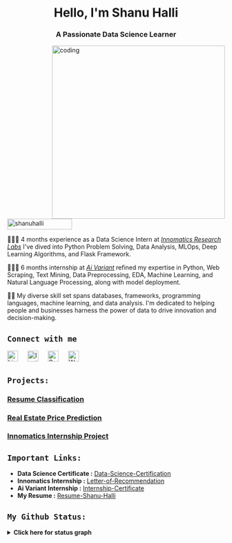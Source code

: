 <h1 align="center">Hello, I'm Shanu Halli</h1>
<h3 align="center">A Passionate Data Science Learner</h3>
<img align="right" alt="coding" width="400" src="https://blog.imarticus.org/wp-content/uploads/2020/09/rt.gif">
<p align="left"><img src="https://komarev.com/ghpvc/?username=shanuhalli&label=Profile%20views&color=0e75b6&style=flat" alt="shanuhalli" height="25" width="150" /></p>

🔹👨‍💻 4 months experience as a Data Science Intern at *[Innomatics Research Labs](http://www.innomatics.in)* I've dived into Python Problem Solving, Data Analysis, MLOps, Deep Learning Algorithms, and Flask Framework.

🔹🧑‍🎓 6 months internship at *[Ai Variant](https://aivariant.com)* refined my expertise in Python, Web Scraping, Text Mining, Data Preprocessing, EDA, Machine Learning, and Natural Language Processing, along with model deployment.

🔹👯 My diverse skill set spans databases, frameworks, programming languages, machine learning, and data analysis. I'm dedicated to helping people and businesses harness the power of data to drive innovation and decision-making.

## `Connect with me`
<div>
<p align="left">
<a href="https://www.linkedin.com/in/shanuhalli" target="_blank"><img alt="LinkedIn" width="25px" src="https://cdn-icons-png.flaticon.com/512/3536/3536505.png"></a> &emsp;
<a href="https://www.instagram.com/hallishanu" target="_blank"><img alt="Instagram" width="25px" src="https://cdn-icons-png.flaticon.com/512/1384/1384063.png"></a> &emsp;
<a href="mailto:shanuhalli@gmail.com" target="_blank"><img alt="Gmail" width="25px" src="https://cdn-icons-png.flaticon.com/512/5968/5968534.png"></a> &emsp;
<a href="https://api.whatsapp.com/send/?phone=%2B919860934650&text&type=phone_number&app_absent=0" target="_blank"><img alt="Whatsapp" width="25px" src="https://cdn-icons-png.flaticon.com/512/5968/5968841.png"></a>
</p>
</div>

## `Projects:`

### [Resume Classification](https://github.com/shanuhalli/Project-Resume-Classification)
### [Real Estate Price Prediction](https://github.com/shanuhalli/Project-Real-Estate-Price-Prediction)
### [Innomatics Internship Project](https://github.com/shanuhalli/Project-Innomatics-Internship)

## `Important Links:`

- **Data Science Certificate :** [Data-Science-Certification](https://drive.google.com/file/d/1NCjNytTQYSxv1D5NrUTTRIDDnRsqKBFv/view?usp=drive_link)
- **Innomatics Internship :** [Letter-of-Recommendation](https://drive.google.com/file/d/1ChU4aSoM737Eh9Cmp9kMvEaHArwv0wPs/view?usp=sharing)
- **Ai Variant Internship :** [Internship-Certificate](https://drive.google.com/file/d/1Vci5-s4mh8cC47ksPQyu4zUbfC1gymyc/view?usp=sharing)
- **My Resume :** [Resume-Shanu-Halli](https://drive.google.com/file/d/1SIbmol7WmcXFldskNEI9FL8lnapO6BBH/view?usp=sharing)

## `My Github Status:`
<details>
  <summary><b>Click here for status graph<b></summary>
  <br/>

<p align="center"><a href="https://github.com/shanuhalli"><img src="https://github-readme-stats.vercel.app/api/top-langs/?username=shanuhalli&langs_count=10&title_color=f97316&text_color=000000&icon_color=6366f1&bg_color=ffffff&locale=en&custom_title=Most%20Used%20Languages" alt="Most Used Languages" /></a></p>

<p align="center"><a href="http://www.github.com/shanuhalli"><img src="https://github-readme-stats.vercel.app/api?username=shanuhalli&show_icons=true&locale=en" alt="shanuhalli's GitHub Stats" /></a>
<a href="http://www.github.com/shanuhalli"><img src="https://github-readme-streak-stats.herokuapp.com/?user=shanuhalli&show_icons=true&locale=en" /></a></p>

